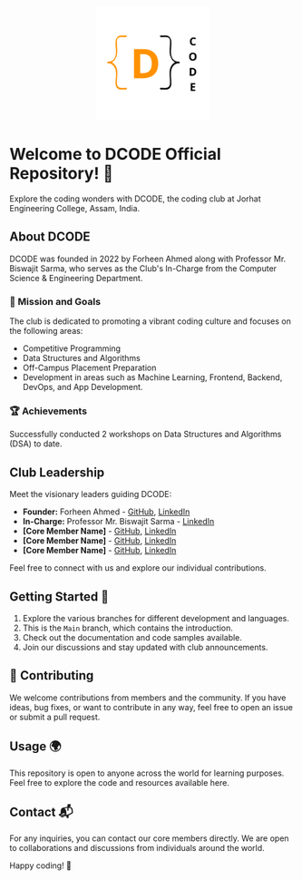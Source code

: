 <p align="center">
  <img src="logo.png" alt="DCODE Logo" width="200"/>
</p>

# Welcome to DCODE Official Repository! 🚀

Explore the coding wonders with DCODE, the coding club at Jorhat Engineering College, Assam, India.

## About DCODE

DCODE was founded in 2022 by Forheen Ahmed along with Professor Mr. Biswajit Sarma, who serves as the Club's In-Charge from the Computer Science & Engineering Department.

### 🎯 Mission and Goals

The club is dedicated to promoting a vibrant coding culture and focuses on the following areas:

- Competitive Programming
- Data Structures and Algorithms
- Off-Campus Placement Preparation
- Development in areas such as Machine Learning, Frontend, Backend, DevOps, and App Development.

### 🏆 Achievements

Successfully conducted 2 workshops on Data Structures and Algorithms (DSA) to date.

## Club Leadership

Meet the visionary leaders guiding DCODE:

- **Founder:** Forheen Ahmed - [GitHub](https://github.com/forheen), [LinkedIn](#)
- **In-Charge:** Professor Mr. Biswajit Sarma - [LinkedIn](#)
- **[Core Member Name]** - [GitHub](#), [LinkedIn](#)
- **[Core Member Name]** - [GitHub](#), [LinkedIn](#)
- **[Core Member Name]** - [GitHub](#), [LinkedIn](#)

Feel free to connect with us and explore our individual contributions.

## Getting Started 🚀

1. Explore the various branches for different development and languages.
2. This is the `Main` branch, which contains the introduction.
3. Check out the documentation and code samples available.
4. Join our discussions and stay updated with club announcements.

## 🌟 Contributing

We welcome contributions from members and the community. If you have ideas, bug fixes, or want to contribute in any way, feel free to open an issue or submit a pull request.

## Usage 🌍

This repository is open to anyone across the world for learning purposes. Feel free to explore the code and resources available here.

## Contact 📬

For any inquiries, you can contact our core members directly. We are open to collaborations and discussions from individuals around the world.

Happy coding! 🚀

